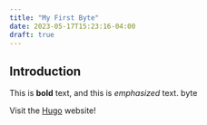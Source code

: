 ```yaml
---
title: "My First Byte"
date: 2023-05-17T15:23:16-04:00
draft: true
---
```


## Introduction

This is **bold** text, and this is *emphasized* text. byte

Visit the [Hugo](https://gohugo.io) website!